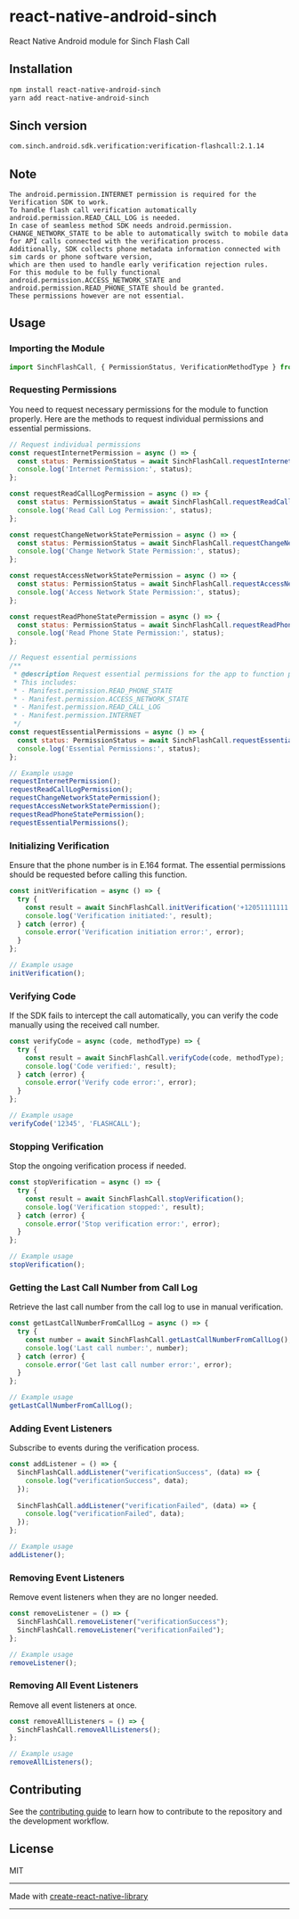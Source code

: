 # react-native-android-sinch

React Native Android module for Sinch Flash Call

## Installation

```sh
npm install react-native-android-sinch
yarn add react-native-android-sinch
```

## Sinch version

```sh
com.sinch.android.sdk.verification:verification-flashcall:2.1.14
```

## Note

```
The android.permission.INTERNET permission is required for the Verification SDK to work. 
To handle flash call verification automatically android.permission.READ_CALL_LOG is needed.
In case of seamless method SDK needs android.permission.
CHANGE_NETWORK_STATE to be able to automatically switch to mobile data for API calls connected with the verification process. 
Additionally, SDK collects phone metadata information connected with sim cards or phone software version, 
which are then used to handle early verification rejection rules. 
For this module to be fully functional android.permission.ACCESS_NETWORK_STATE and android.permission.READ_PHONE_STATE should be granted. 
These permissions however are not essential.
```

## Usage

### Importing the Module

```js
import SinchFlashCall, { PermissionStatus, VerificationMethodType } from 'react-native-android-sinch';
```

### Requesting Permissions

You need to request necessary permissions for the module to function properly. Here are the methods to request individual permissions and essential permissions.

```js
// Request individual permissions
const requestInternetPermission = async () => {
  const status: PermissionStatus = await SinchFlashCall.requestInternetPermission();
  console.log('Internet Permission:', status);
};

const requestReadCallLogPermission = async () => {
  const status: PermissionStatus = await SinchFlashCall.requestReadCallLogPermission();
  console.log('Read Call Log Permission:', status);
};

const requestChangeNetworkStatePermission = async () => {
  const status: PermissionStatus = await SinchFlashCall.requestChangeNetworkStatePermission();
  console.log('Change Network State Permission:', status);
};

const requestAccessNetworkStatePermission = async () => {
  const status: PermissionStatus = await SinchFlashCall.requestAccessNetworkStatePermission();
  console.log('Access Network State Permission:', status);
};

const requestReadPhoneStatePermission = async () => {
  const status: PermissionStatus = await SinchFlashCall.requestReadPhoneStatePermission();
  console.log('Read Phone State Permission:', status);
};

// Request essential permissions
/**
 * @description Request essential permissions for the app to function properly.
 * This includes:
 * - Manifest.permission.READ_PHONE_STATE
 * - Manifest.permission.ACCESS_NETWORK_STATE
 * - Manifest.permission.READ_CALL_LOG
 * - Manifest.permission.INTERNET
 */
const requestEssentialPermissions = async () => {
  const status: PermissionStatus = await SinchFlashCall.requestEssentialPermissions();
  console.log('Essential Permissions:', status);
};

// Example usage
requestInternetPermission();
requestReadCallLogPermission();
requestChangeNetworkStatePermission();
requestAccessNetworkStatePermission();
requestReadPhoneStatePermission();
requestEssentialPermissions();
```

### Initializing Verification

Ensure that the phone number is in E.164 format. The essential permissions should be requested before calling this function.

```js
const initVerification = async () => {
  try {
    const result = await SinchFlashCall.initVerification('+12051111111', 'appKeyValue', 'appSecret');
    console.log('Verification initiated:', result);
  } catch (error) {
    console.error('Verification initiation error:', error);
  }
};

// Example usage
initVerification();
```

### Verifying Code

If the SDK fails to intercept the call automatically, you can verify the code manually using the received call number.

```js
const verifyCode = async (code, methodType) => {
  try {
    const result = await SinchFlashCall.verifyCode(code, methodType);
    console.log('Code verified:', result);
  } catch (error) {
    console.error('Verify code error:', error);
  }
};

// Example usage
verifyCode('12345', 'FLASHCALL');
```

### Stopping Verification

Stop the ongoing verification process if needed.

```js
const stopVerification = async () => {
  try {
    const result = await SinchFlashCall.stopVerification();
    console.log('Verification stopped:', result);
  } catch (error) {
    console.error('Stop verification error:', error);
  }
};

// Example usage
stopVerification();
```

### Getting the Last Call Number from Call Log

Retrieve the last call number from the call log to use in manual verification.

```js
const getLastCallNumberFromCallLog = async () => {
  try {
    const number = await SinchFlashCall.getLastCallNumberFromCallLog();
    console.log('Last call number:', number);
  } catch (error) {
    console.error('Get last call number error:', error);
  }
};

// Example usage
getLastCallNumberFromCallLog();
```

### Adding Event Listeners

Subscribe to events during the verification process.

```js
const addListener = () => {
  SinchFlashCall.addListener("verificationSuccess", (data) => {
    console.log("verificationSuccess", data);
  });
  
  SinchFlashCall.addListener("verificationFailed", (data) => {
    console.log("verificationFailed", data);
  });
};

// Example usage
addListener();
```

### Removing Event Listeners

Remove event listeners when they are no longer needed.

```js
const removeListener = () => {
  SinchFlashCall.removeListener("verificationSuccess");
  SinchFlashCall.removeListener("verificationFailed");
};

// Example usage
removeListener();
```

### Removing All Event Listeners

Remove all event listeners at once.

```js
const removeAllListeners = () => {
  SinchFlashCall.removeAllListeners();
};

// Example usage
removeAllListeners();
```

## Contributing

See the [contributing guide](CONTRIBUTING.md) to learn how to contribute to the repository and the development workflow.

## License

MIT

---

Made with [create-react-native-library](https://github.com/callstack/react-native-builder-bob)

---